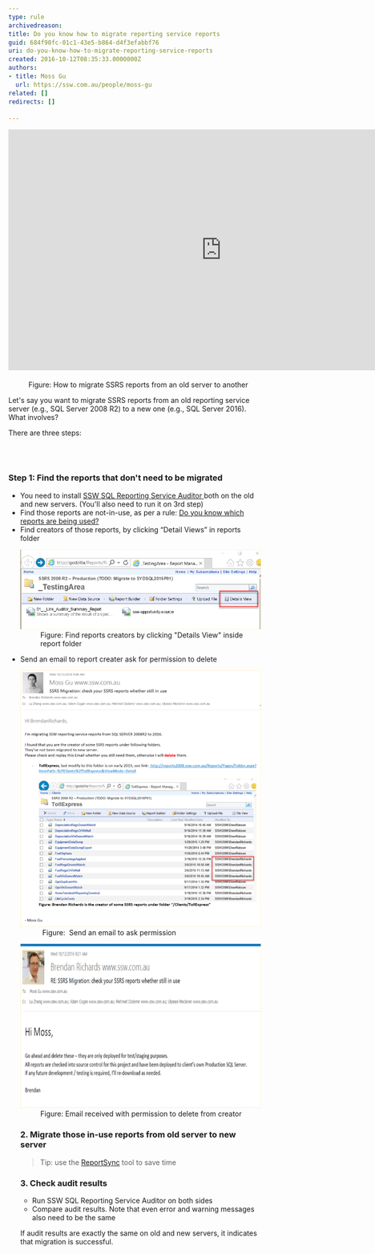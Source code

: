 ```yaml
---
type: rule
archivedreason: 
title: Do you know how to migrate reporting service reports
guid: 684f90fc-01c1-43e5-b864-d4f3efabbf76
uri: do-you-know-how-to-migrate-reporting-service-reports
created: 2016-10-12T08:35:33.0000000Z
authors:
- title: Moss Gu
  url: https://ssw.com.au/people/moss-gu
related: []
redirects: []

---
```



<div class="ms-rtestate-read ms-rte-embedcode ms-rte-embedil ms-rtestate-notify" unselectable="on"> 
   <iframe width="850" height="480" src="https://www.youtube.com/embed/1knwXRIbVNw" frameborder="0"></iframe> </div><dd class="ssw15-rteElement-FigureNormal"> 
   ​​​​Figure: How to migrate SSRS reports from an old server to another<br></dd><p>Let's say you want to migrate SSRS reports​ from an old reporting service server (e.g., SQL Server 2008 R2) to a new one (e.g., SQL Server 2016). What involves?<br></p><p class="ssw15-rteElement-P">There are three steps:​<br></p>
<br><excerpt class='endintro'></excerpt><br>
<h3 class="ssw15-rteElement-H3"> Step 1: Find the reports that don't need to be migrated</h3><ul><li>You need to install <a href="https://www.ssw.com.au/ssw/SQLReportingServicesAuditor/" target="_blank" title="SSW SQL Reporting Service Auditor">SSW SQL Reporting Service Auditor </a>both on the old and new servers. (You'll also need to run it on 3rd step)</li><li>Find those reports are not-in-use, as per a rule: 
      <a href="/_layouts/15/FIXUPREDIRECT.ASPX?WebId=3dfc0e07-e23a-4cbb-aac2-e778b71166a2&TermSetId=07da3ddf-0924-4cd2-a6d4-a4809ae20160&TermId=ed18874b-3724-4388-8411-45f27f63f909">Do you know which reports are being used?</a></li><li>Find creators of those reports, by clicking “Detail Views” in reports folder
      <dl class="image"><dt>
            <img src="detailsview.png" alt="detailsview.png" style="width:750px;" />
         </dt><dd>Figure: Find reports creators by clicking "Details View" inside report folder</dd></dl></li><li>Send an email to report creater ask for permission to delete <br><dl class="image"><dt> 
            <img src="sent.png" alt="sent.png" style="width:750px;" /> 
         </dt><dd> Figure:  Send an email to ask permission</dd></dl><dl class="image"><dt> 
            <img src="receive.png" alt="receive.png" style="width:750px;height:327px;" /> 
         </dt><dd>Figure: Email received with permission to delete from creator</dd></dl></li><h3>2. Migrate those in-use reports from old server to new server​</h3><blockquote><p class="ssw15-rteElement-InfoBox">Tip: use the 
         <a href="https://github.com/dapaxx/reportsync" target="_blank">ReportSync​</a> tool to save time</p></blockquote><h3>3. Check audit results</h3><ul><li>Run SSW SQL Reporting Service Auditor on both sides</li><li>Compare audit results. Note that even error and warning messages also need to be the same</li></ul><p>If audit results are exactly the same on old and new servers, it indicates that migration is successful.​</p></ul>


